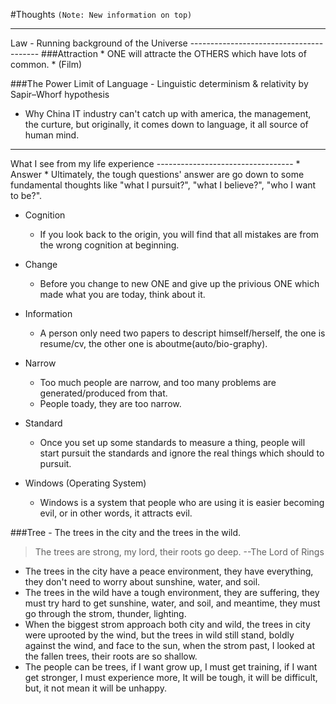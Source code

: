 #Thoughts
`(Note: New information on top)`

<hr>
Law - Running background of the Universe
----------------------------------------
###Attraction
* ONE will attracte the OTHERS which have lots of common.
* (Film)

###The Power Limit of Language - Linguistic determinism & relativity by Sapir–Whorf hypothesis
* Why China IT industry can't catch up with america, the management, the curture, but originally, it comes down to language, it all source of human mind.





<hr>
What I see from my life experience
----------------------------------
* Answer
  * Ultimately, the tough questions' answer are go down to some fundamental thoughts like "what I pursuit?", "what I believe?", "who I want to be?".

* Cognition
  * If you look back to the origin, you will find that all mistakes are from the wrong cognition at beginning.  

* Change
  * Before you change to new ONE and give up the privious ONE which made what you are today, think about it.

* Information
  * A person only need two papers to descript himself/herself, the one is resume/cv, the other one is aboutme(auto/bio-graphy).

* Narrow
  * Too much people are narrow, and too many problems are generated/produced from that.
  * People toady, they are too narrow.

* Standard
  * Once you set up some standards to measure a thing, people will start pursuit the standards and ignore the real things which should to pursuit.

* Windows (Operating System)
  * Windows is a system that people who are using it is easier becoming evil, or in other words, it attracts evil.


###Tree - The trees in the city and the trees in the wild.  
> The trees are strong, my lord, their roots go deep. --The Lord of Rings   
* The trees in the city have a peace environment, they have everything, they don't need to worry about sunshine, water, and soil.  
* The trees in the wild have a tough environment, they are suffering, they must try hard to get sunshine, water, and soil, and meantime, they must go through the strom, thunder, lighting.  
* When the biggest strom approach both city and wild, the trees in city were uprooted by the wind, but the trees in wild still stand, boldly against the wind, and face to the sun, when the strom past, I looked at the fallen trees, their roots are so shallow.  
* The people can be trees, if I want grow up, I must get training, if I want get stronger, I must experience more, It will be tough, it will be difficult, but, it not mean it will be unhappy.  
